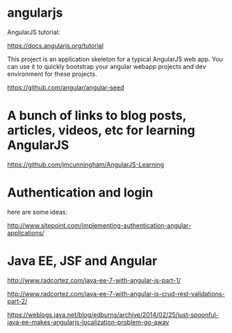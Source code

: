 # angularjs

AngularJS tutorial:

https://docs.angularjs.org/tutorial


This project is an application skeleton for a typical AngularJS web app. You can use it to quickly bootstrap your angular webapp projects and dev environment for these projects.

https://github.com/angular/angular-seed

A bunch of links to blog posts, articles, videos, etc for learning AngularJS
============================================================================

https://github.com/jmcunningham/AngularJS-Learning


Authentication and login
========================

here are some ideas:

http://www.sitepoint.com/implementing-authentication-angular-applications/


Java EE, JSF and Angular
========================

http://www.radcortez.com/java-ee-7-with-angular-js-part-1/

http://www.radcortez.com/java-ee-7-with-angular-js-crud-rest-validations-part-2/

https://weblogs.java.net/blog/edburns/archive/2014/02/25/just-spoonful-java-ee-makes-angularjs-localization-problem-go-away
